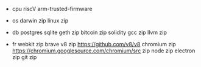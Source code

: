- cpu
riscV
arm-trusted-firmware

- os
darwin zip
linux zip

- db 
postgres
sqlite
geth zip
bitcoin zip
solidity
gcc zip
llvm zip

- fr
webkit zip
brave
v8 zip https://github.com/v8/v8
chromium zip https://chromium.googlesource.com/chromium/src zip
node zip
electron zip
git zip

